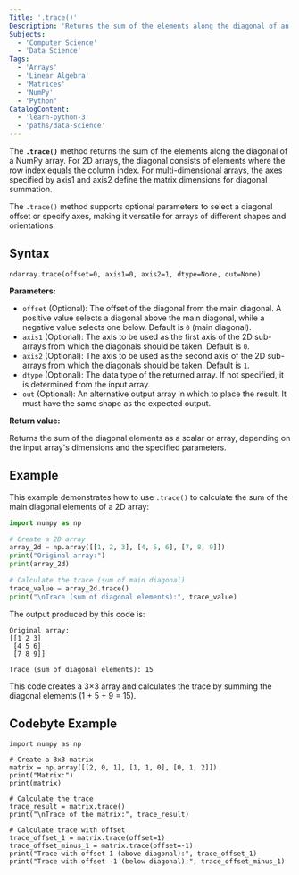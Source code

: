 ```yaml
---
Title: '.trace()'
Description: 'Returns the sum of the elements along the diagonal of an array.'
Subjects:
  - 'Computer Science'
  - 'Data Science'
Tags:
  - 'Arrays'
  - 'Linear Algebra'
  - 'Matrices'
  - 'NumPy'
  - 'Python'
CatalogContent:
  - 'learn-python-3'
  - 'paths/data-science'
---
```


The **`.trace()`** method returns the sum of the elements along the diagonal of a NumPy array. For 2D arrays, the diagonal consists of elements where the row index equals the column index. For multi-dimensional arrays, the axes specified by axis1 and axis2 define the matrix dimensions for diagonal summation.

The `.trace()` method supports optional parameters to select a diagonal offset or specify axes, making it versatile for arrays of different shapes and orientations.

## Syntax

```pseudo
ndarray.trace(offset=0, axis1=0, axis2=1, dtype=None, out=None)
```

**Parameters:**

- `offset` (Optional): The offset of the diagonal from the main diagonal. A positive value selects a diagonal above the main diagonal, while a negative value selects one below. Default is `0` (main diagonal).
- `axis1` (Optional): The axis to be used as the first axis of the 2D sub-arrays from which the diagonals should be taken. Default is `0`.
- `axis2` (Optional): The axis to be used as the second axis of the 2D sub-arrays from which the diagonals should be taken. Default is `1`.
- `dtype` (Optional): The data type of the returned array. If not specified, it is determined from the input array.
- `out` (Optional): An alternative output array in which to place the result. It must have the same shape as the expected output.

**Return value:**

Returns the sum of the diagonal elements as a scalar or array, depending on the input array's dimensions and the specified parameters.

## Example

This example demonstrates how to use `.trace()` to calculate the sum of the main diagonal elements of a 2D array:

```py
import numpy as np

# Create a 2D array
array_2d = np.array([[1, 2, 3], [4, 5, 6], [7, 8, 9]])
print("Original array:")
print(array_2d)

# Calculate the trace (sum of main diagonal)
trace_value = array_2d.trace()
print("\nTrace (sum of diagonal elements):", trace_value)
```

The output produced by this code is:

```shell
Original array:
[[1 2 3]
 [4 5 6]
 [7 8 9]]

Trace (sum of diagonal elements): 15
```

This code creates a 3×3 array and calculates the trace by summing the diagonal elements (1 + 5 + 9 = 15).

## Codebyte Example

```codebyte/python
import numpy as np

# Create a 3x3 matrix
matrix = np.array([[2, 0, 1], [1, 1, 0], [0, 1, 2]])
print("Matrix:")
print(matrix)

# Calculate the trace
trace_result = matrix.trace()
print("\nTrace of the matrix:", trace_result)

# Calculate trace with offset
trace_offset_1 = matrix.trace(offset=1)
trace_offset_minus_1 = matrix.trace(offset=-1)
print("Trace with offset 1 (above diagonal):", trace_offset_1)
print("Trace with offset -1 (below diagonal):", trace_offset_minus_1)
```
